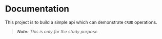 # Documentation

This project is to build a simple api which can demonstrate `CRUD` operations.
> *__Note:__ This is only for the study purpose.*